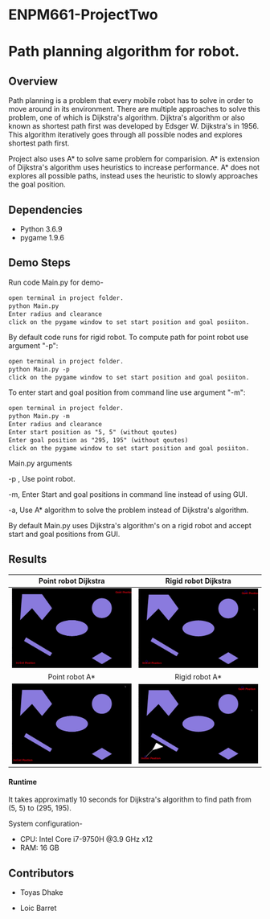 # ENPM661-ProjectTwo

# Path planning algorithm for robot.

## Overview

Path planning is a problem that every mobile robot has to solve in order to move around in its environment. 
There are multiple approaches to solve this problem, one of which is Dijkstra's algorithm. Dijktra's algorithm or also
known as shortest path first was developed by Edsger W. Dijkstra's in 1956. This algorithm iteratively goes
through all possible nodes and explores shortest path first.

Project also uses A* to solve same problem for comparision. A* is extension of Dijkstra's algorithm uses heuristics 
to increase performance. A* does not explores all possible paths, instead uses the heuristic to slowly approaches 
the goal position.

## Dependencies

- Python 3.6.9
- pygame 1.9.6

## Demo Steps

Run code Main.py for demo-

```
open terminal in project folder.
python Main.py
Enter radius and clearance
click on the pygame window to set start position and goal posiiton.
```

By default code runs for rigid robot. To compute path for point robot use argument "-p":
```
open terminal in project folder.
python Main.py -p
click on the pygame window to set start position and goal posiiton.
```

To enter start and goal position from command line use argument "-m":
```
open terminal in project folder.
python Main.py -m
Enter radius and clearance
Enter start position as "5, 5" (without qoutes)
Enter goal position as "295, 195" (without qoutes)
click on the pygame window to set start position and goal posiiton.
```
Main.py arguments

-p ,    Use point robot.

-m,     Enter Start and goal positions in command line instead of using GUI.

-a,     Use A* algorithm to solve the problem instead of Dijkstra's algorithm.

By default Main.py uses Dijkstra's algorithm's on a rigid robot and accept start and goal positions from GUI.

## Results

Point robot Dijkstra            |  Rigid robot Dijkstra  
:-------------------------:|:-------------------------:
![](pointDijstra.gif)  |   ![](rigidDijkstra.gif)
Point robot A*|Rigid robot A* 
![](pointAStar.gif)  |   ![](rigidAStar.gif)


#### Runtime

It takes approximatly 10 seconds for Dijkstra's algorithm to find path from (5, 5) to (295, 195).

System configuration- 
- CPU: Intel Core i7-9750H @3.9 GHz x12
- RAM: 16 GB


## Contributors

- Toyas Dhake

- Loic Barret